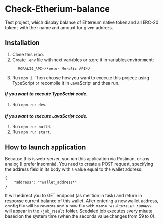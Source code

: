 # Check-Etherium-balance
Test project, which display balance of Ehtereum native token and all ERC-20 tokens with their name and amount for given address.
## Installation
1. Clone this repo.
2. Create ```.env``` file with next variables or store it in variables environment:
  ```   ETHEREUM_NODE=/*enter address of your node (I use Infura, so if you wish, you can create a free account and use Infura API to connect)*/
        MORALIS_API=/*enter Moralis API*/
 ```
3. Run ```npm i```. Then choose how you want to execute this project: using TypeScript or recompile it in JavaScript and then run.
####                _If you want to execute TypeScript code._
1. Run ```npm run dev```. 
####                _If you want to execute JavaScript code._
1. Run ```npm run build```.
2. Run ```npm run start```.
## How to launch application
Because this is web-server, you run this application via Postman, or any analog (I prefer Insomnia). You need to create a POST request, specifying the address field in its body with a value equal to the wallet address:
```
{
	"address": "*wallet_address*"
}
```
It will redirect you to GET endpoint (as mention in task) and return in response current balance of this wallet. After entering a new wallet address, config file will be rewrote and a new file with name ```resultWALLET_ADDRESS``` will appear in the ```/job_result``` folder.
Sceduled job executes every minute based on the system time (when the seconds value changes from 59 to 0).
